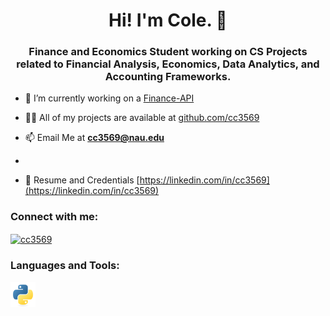 <h1 align="center">Hi! I'm Cole. 👋</h1>
<h3 align="center">Finance and Economics Student working on CS Projects related to Financial Analysis, Economics, Data Analytics, and Accounting Frameworks.</h3>

- 🔭 I’m currently working on a [Finance-API](https://github.com/cc3569/)

- 👨‍💻 All of my projects are available at [github.com/cc3569](github.com/cc3569)

- 📫 Email Me at **cc3569@nau.edu**

- 

- 📄 Resume and Credentials [https://linkedin.com/in/cc3569](https://linkedin.com/in/cc3569)

<h3 align="left">Connect with me:</h3>
<p align="left">
<a href="https://linkedin.com/in/cc3569" target="blank"><img align="center" src="https://raw.githubusercontent.com/rahuldkjain/github-profile-readme-generator/master/src/images/icons/Social/linked-in-alt.svg" alt="cc3569" height="30" width="40" /></a>
</p>

<h3 align="left">Languages and Tools:</h3>
<p align="left"> <a href="https://www.python.org" target="_blank" rel="noreferrer"> <img src="https://raw.githubusercontent.com/devicons/devicon/master/icons/python/python-original.svg" alt="python" width="40" height="40"/> </a> </p>

